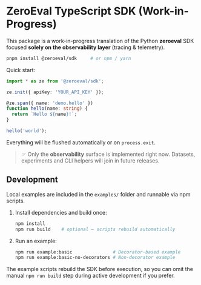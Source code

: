 # ZeroEval TypeScript SDK (Work-in-Progress)

This package is a work-in-progress translation of the Python **zeroeval** SDK focused **solely on the observability layer** (tracing & telemetry).

```bash
pnpm install @zeroeval/sdk     # or npm / yarn
```

Quick start:

```ts
import * as ze from '@zeroeval/sdk';

ze.init({ apiKey: 'YOUR_API_KEY' });

@ze.span({ name: 'demo.hello' })
function hello(name: string) {
  return `Hello ${name}!`;
}

hello('world');
```

Everything will be flushed automatically or on `process.exit`.

> ☞ Only the **observability** surface is implemented right now. Datasets, experiments and CLI helpers will join in future releases.

## Development

Local examples are included in the `examples/` folder and runnable via npm scripts.

1. Install dependencies and build once:

   ```bash
   npm install
   npm run build    # optional – scripts rebuild automatically
   ```

2. Run an example:

   ```bash
   npm run example:basic               # Decorator-based example
   npm run example:basic-no-decorators # Non-decorator example
   ```

The example scripts rebuild the SDK before execution, so you can omit the manual `npm run build` step during active development if you prefer.
